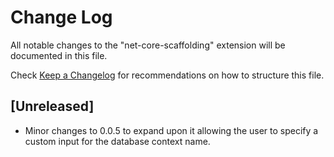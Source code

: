 # Change Log

All notable changes to the "net-core-scaffolding" extension will be documented in this file.

Check [Keep a Changelog](http://keepachangelog.com/) for recommendations on how to structure this file.

## [Unreleased]

- Minor changes to 0.0.5 to expand upon it allowing the user to specify a custom input for the database context name. 